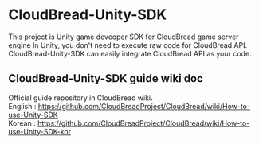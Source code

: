 # CloudBread-Unity-SDK
This project is Unity game deveoper SDK for CloudBread game server engine
In Unity, you don't need to execute raw code for CloudBread API. CloudBread-Unity-SDK can easily integrate CloudBread API as your code.

## CloudBread-Unity-SDK guide wiki doc  
Official guide repository in CloudBread wiki.  
English : https://github.com/CloudBreadProject/CloudBread/wiki/How-to-use-Unity-SDK  
Korean : https://github.com/CloudBreadProject/CloudBread/wiki/How-to-use-Unity-SDK-kor  